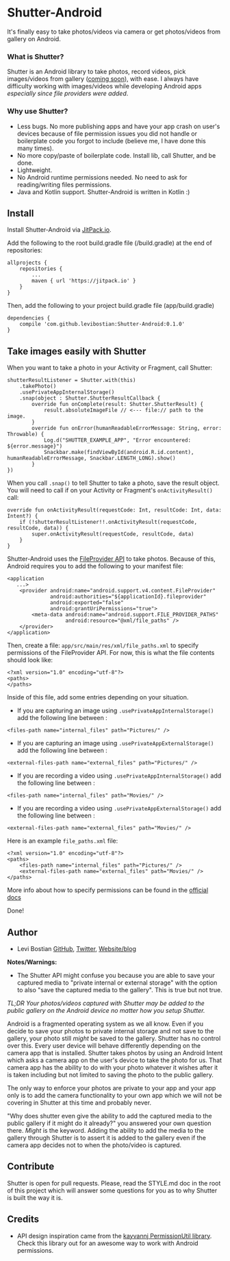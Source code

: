 # Shutter-Android
It's finally easy to take photos/videos via camera or get photos/videos from gallery on Android.

### What is Shutter?

Shutter is an Android library to take photos, record videos, pick images/videos from gallery ([coming soon](https://github.com/levibostian/Shutter-Android/issues/2)), with ease. I always have difficulty working with images/videos while developing Android apps *especially since file providers were added*.

### Why use Shutter?

* Less bugs. No more publishing apps and have your app crash on user's devices because of file permission issues you did not handle or boilerplate code you forgot to include (believe me, I have done this many times).
* No more copy/paste of boilerplate code. Install lib, call Shutter, and be done.
* Lightweight.
* No Android runtime permissions needed. No need to ask for reading/writing files permissions.
* Java and Kotlin support. Shutter-Android is written in Kotlin :)

## Install

Install Shutter-Android via [JitPack.io](https://jitpack.io/#levibostian/Shutter-Android).

Add the following to the root build.gradle file (/build.gradle) at the end of repositories:

```
allprojects {
	repositories {
	    ...
		maven { url 'https://jitpack.io' }
	}
}
```

Then, add the following to your project build.gradle file (app/build.gradle)

```
dependencies {
    compile 'com.github.levibostian:Shutter-Android:0.1.0'
}
```

## Take images easily with Shutter

When you want to take a photo in your Activity or Fragment, call Shutter:

```
shutterResultListener = Shutter.with(this)
    .takePhoto()
    .usePrivateAppInternalStorage()
    .snap(object : Shutter.ShutterResultCallback {
        override fun onComplete(result: Shutter.ShutterResult) {
            result.absoluteImageFile // <--- file:// path to the image.
        }
        override fun onError(humanReadableErrorMessage: String, error: Throwable) {
            Log.d("SHUTTER_EXAMPLE_APP", "Error encountered: ${error.message}")
            Snackbar.make(findViewById(android.R.id.content), humanReadableErrorMessage, Snackbar.LENGTH_LONG).show()
        }
})
```

When you call `.snap()` to tell Shutter to take a photo, save the result object. You will need to call if on your Activity or Fragment's `onActivityResult()` call:

```
override fun onActivityResult(requestCode: Int, resultCode: Int, data: Intent?) {
    if (!shutterResultListener!!.onActivityResult(requestCode, resultCode, data)) {
        super.onActivityResult(requestCode, resultCode, data)
    }
}
```

Shutter-Android uses the [FileProvider API](https://developer.android.com/reference/android/support/v4/content/FileProvider.html) to take photos. Because of this, Android requires you to add the following to your manifest file:

```
<application
   ...>
    <provider android:name="android.support.v4.content.FileProvider"
              android:authorities="${applicationId}.fileprovider"
              android:exported="false"
              android:grantUriPermissions="true">
        <meta-data android:name="android.support.FILE_PROVIDER_PATHS"
                   android:resource="@xml/file_paths" />
    </provider>
</application>
```

Then, create a file: `app/src/main/res/xml/file_paths.xml` to specify permissions of the FileProvider API. For now, this is what the file contents should look like:

```
<?xml version="1.0" encoding="utf-8"?>
<paths>
</paths>
```

Inside of this file, add some entries depending on your situation.

* If you are capturing an image using `.usePrivateAppInternalStorage()` add the following line between <paths> </paths>:

```
<files-path name="internal_files" path="Pictures/" />
```

* If you are capturing an image using `.usePrivateAppExternalStorage()` add the following line between <paths> </paths>:

```
<external-files-path name="external_files" path="Pictures/" />
```

* If you are recording a video using `.usePrivateAppInternalStorage()` add the following line between <paths> </paths>:

```
<files-path name="internal_files" path="Movies/" />
```

* If you are recording a video using `.usePrivateAppExternalStorage()` add the following line between <paths> </paths>:

```
<external-files-path name="external_files" path="Movies/" />
```

Here is an example `file_paths.xml` file:

```
<?xml version="1.0" encoding="utf-8"?>
<paths>
    <files-path name="internal_files" path="Pictures/" />
    <external-files-path name="external_files" path="Movies/" />
</paths>
```

More info about how to specify permissions can be found in the [official docs](https://developer.android.com/reference/android/support/v4/content/FileProvider.html#SpecifyFiles)

Done!

## Author 

* Levi Bostian [GitHub](https://github.com/levibostian), [Twitter](https://twitter.com/levibostian), [Website/blog](http://levibostian.com)

**Notes/Warnings:**

* The Shutter API might confuse you because you are able to save your captured media to "private internal or external storage" with the option to also "save the captured media to the gallery". This is true but not true.

*TL;DR Your photos/videos captured with Shutter may be added to the public gallery on the Android device no matter how you setup Shutter.*

Android is a fragmented operating system as we all know. Even if you decide to save your photos to private internal storage and not save to the gallery, your photo still *might* be saved to the gallery. Shutter has no control over this. Every user device will behave differently depending on the camera app that is installed. Shutter takes photos by using an Android Intent which asks a camera app on the user's device to take the photo for us. That camera app has the ability to do with your photo whatever it wishes after it is taken including but not limited to saving the photo to the public gallery.

The only way to enforce your photos are private to your app and your app only is to add the camera functionality to your own app which we will not be covering in Shutter at this time and probably never.

"Why does shutter even give the ability to add the captured media to the public gallery if it might do it already?" you answered your own question there. *Might* is the keyword. Adding the ability to add the media to the gallery through Shutter is to assert it is added to the gallery even if the camera app decides not to when the photo/video is captured.

## Contribute

Shutter is open for pull requests. Please, read the STYLE.md doc in the root of this project which will answer some questions for you as to why Shutter is built the way it is.

## Credits

* API design inspiration came from the [kayvannj PermissionUtil library](https://github.com/kayvannj/PermissionUtil). Check this library out for an awesome way to work with Android permissions.